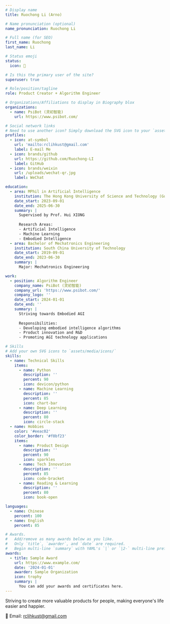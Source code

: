 ```yaml
---
# Display name
title: Ruochong Li (Arno)

# Name pronunciation (optional)
name_pronunciation: Ruochong Li

# Full name (for SEO)
first_name: Ruochong
last_name: Li

# Status emoji
status:
  icon: 🚀

# Is this the primary user of the site?
superuser: true

# Role/position/tagline
role: Product Creator + Algorithm Engineer

# Organizations/Affiliations to display in Biography blox
organizations:
  - name: PsiBot (灵初智能)
    url: https://www.psibot.com/

# Social network links
# Need to use another icon? Simply download the SVG icon to your `assets/media/icons/` folder.
profiles:
  - icon: at-symbol
    url: 'mailto:rclihkust@gmail.com'
    label: E-mail Me
  - icon: brands/github
    url: https://github.com/Ruochong-LI
    label: GitHub
  - icon: brands/weixin
    url: /uploads/wechat-qr.jpg
    label: WeChat

education:
  - area: MPhil in Artificial Intelligence
    institution: The Hong Kong University of Science and Technology (Guangzhou)
    date_start: 2023-09-01
    date_end: 2025-06-30
    summary: |
      Supervised by Prof. Hui XIONG
      
      Research Areas:
      - Artificial Intelligence
      - Machine Learning
      - Embodied Intelligence
  - area: Bachelor of Mechatronics Engineering
    institution: South China University of Technology
    date_start: 2019-09-01
    date_end: 2023-06-30
    summary: |
      Major: Mechatronics Engineering

work:
  - position: Algorithm Engineer
    company_name: PsiBot (灵初智能)
    company_url: 'https://www.psibot.com/'
    company_logo: ''
    date_start: 2024-01-01
    date_end: ''
    summary: |
      Striving towards Embodied AGI
      
      Responsibilities:
      - Developing embodied intelligence algorithms
      - Product innovation and R&D
      - Promoting AGI technology applications

# Skills
# Add your own SVG icons to `assets/media/icons/`
skills:
  - name: Technical Skills
    items:
      - name: Python
        description: ''
        percent: 90
        icon: devicon/python
      - name: Machine Learning
        description: ''
        percent: 85
        icon: chart-bar
      - name: Deep Learning
        description: ''
        percent: 80
        icon: circle-stack
  - name: Hobbies
    color: '#eeac02'
    color_border: '#f0bf23'
    items:
      - name: Product Design
        description: ''
        percent: 90
        icon: sparkles
      - name: Tech Innovation
        description: ''
        percent: 85
        icon: code-bracket
      - name: Reading & Learning
        description: ''
        percent: 80
        icon: book-open

languages:
  - name: Chinese
    percent: 100
  - name: English
    percent: 85

# Awards.
#   Add/remove as many awards below as you like.
#   Only `title`, `awarder`, and `date` are required.
#   Begin multi-line `summary` with YAML's `|` or `|2-` multi-line prefix and indent 2 spaces below.
awards:
  - title: Sample Award
    url: https://www.example.com/
    date: '2024-01-01'
    awarder: Sample Organization
    icon: trophy
    summary: |
      You can add your awards and certificates here.
---
```


Striving to create more valuable products for people, making everyone's life easier and happier.

📧 Email: rclihkust@gmail.com
